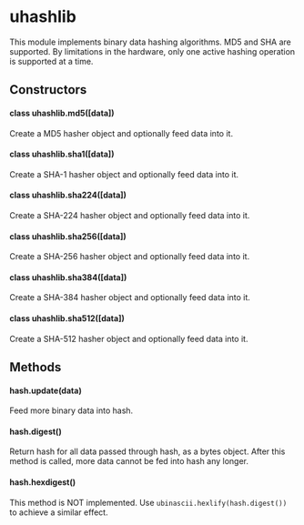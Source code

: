 # uhashlib

This module implements binary data hashing algorithms. MD5 and SHA are supported. By limitations in the hardware, only one active hashing operation is supported at a time.

## Constructors

#### class uhashlib.md5\(\[data\]\)

Create a MD5 hasher object and optionally feed data into it.

#### class uhashlib.sha1\(\[data\]\)

Create a SHA-1 hasher object and optionally feed data into it.

#### class uhashlib.sha224\(\[data\]\)

Create a SHA-224 hasher object and optionally feed data into it.

#### class uhashlib.sha256\(\[data\]\)

Create a SHA-256 hasher object and optionally feed data into it.

#### class uhashlib.sha384\(\[data\]\)

Create a SHA-384 hasher object and optionally feed data into it.

#### class uhashlib.sha512\(\[data\]\)

Create a SHA-512 hasher object and optionally feed data into it.

## Methods

#### hash.update\(data\)

Feed more binary data into hash.

#### hash.digest\(\)

Return hash for all data passed through hash, as a bytes object. After this method is called, more data cannot be fed into hash any longer.

#### hash.hexdigest\(\)

This method is NOT implemented. Use `ubinascii.hexlify(hash.digest())` to achieve a similar effect.

